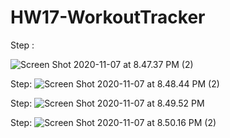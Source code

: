 # HW17-WorkoutTracker


Step : 

![Screen Shot 2020-11-07 at 8.47.37 PM (2)]()

Step:
![Screen Shot 2020-11-07 at 8.48.44 PM (2)]()

Step:
![Screen Shot 2020-11-07 at 8.49.52 PM]()

Step:
![Screen Shot 2020-11-07 at 8.50.16 PM (2)]()